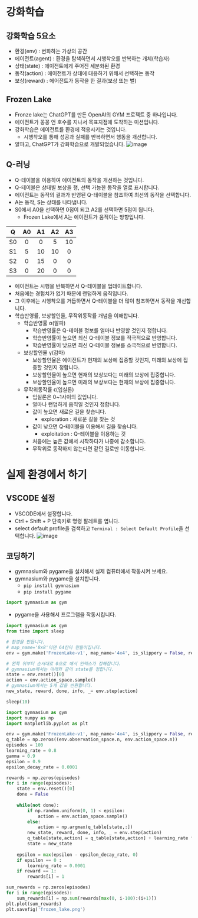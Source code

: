 # 강화학습
## 강화학습 5요소
* 환경(env) : 변화하는 가상의 공간
* 에이전트(agent) : 환경을 탐색하면서 시행착오를 반복하는 개체(학습자)
* 상태(state) : 에이전트에게 주어진 세분화된 환경
* 동작(action) : 에이전트가 상태에 대응하기 위해서 선택하는 동작
* 보상(reward) : 에어전트가 동작을 한 결과(보상 또는 벌)

## Frozen Lake
* Fronze lake는 ChatGPT를 만든 OpenAI의 GYM 프로젝트 중 하나입니다.
* 에이전트가 꽁꽁 언 호수를 지나서 목표지점에 도착하는 미션입니다.
* 강화학습은 에이전트를 환경에 적응시키는 것입니다.
  * 시행착오를 통해 성공과 실패를 반복하면서 행동을 개선합니다.
* 알파고, ChatGPT가 강화학습으로 개발되었습니다.
![image](https://github.com/jerrytohub/python-ai/assets/127598703/c34561e9-d21b-41f7-bc4d-f85caa7ad0eb)

## Q-러닝 
* Q-테이블을 이용하여 에이전트의 동작을 개선하는 것입니다.
* Q-테이블은 상태별 보상을 행, 선택 가능한 동작을 열로 표시합니다.
* 에이전트는 동작의 결과가 반영된 Q-테이블을 참조하여 최선의 동작을 선택합니다.
* A는 동작, S는 상태를 나타냅니다.
* S0에서 A0을 선택하면 0점이 되고 A2를 선택하면 5점이 됩니다.
  * Frozen Lake에서 A는 에이전트가 움직이는 방향입니다.

| Q | A0 | A1 | A2 | A3 |
|:---:|:---:|:---:|:---:|:---:|
| S0 | 0 | 0 | 5 | 10 |
| S1 | 5 | 10 | 10 | 0 |
| S2 | 0 | 15 | 0 | 0 |
| S3 | 0 | 20 | 0 | 0 |


* 에이전트는 시행을 반복하면서 Q-테이블을 업데이트합니다.
* 처음에는 경험치가 없기 때문에 랜덤하게 움직입니다.
* 그 이후에는 시행착오를 거듭하면서 Q-테이블을 더 많이 참조하면서 동작을 개선합니다.
* 학습반영률, 보상할인율, 무작위동작률 개념을 이해합니다.
  * 학습반영률 α(알파)
    * 학습반영률은 Q-테이블 정보를 얼마나 반영할 것인지 정합니다.
    * 학습반영률이 높으면 최신 Q-테이블 정보를 적극적으로 반영합니다.
    * 학습반영률이 낮으면 최신 Q-테이블 정보를 소극적으로 반영합니다.
  * 보상할인율 γ(감마)
    * 보상할인율은 에이전트가 현재의 보상에 집중할 것인지, 미래의 보상에 집중할 것인지 정합니다.
    * 보상할인율이 높으면 현재의 보상보다는 미래의 보상에 집중합니다.
    * 보상할인율이 높으면 미래의 보상보다는 현재의 보상에 집중합니다.
  * 무작위동작률 ϵ(입실론)
    * 입실론은 0~1사이의 값입니다. 
    * 얼마나 랜덤하게 움직일 것인지 정합니다.
    * 값이 높으면 새로운 길을 찾습니다.
      * exploration : 새로운 길을 찾는 것
    * 값이 낮으면 Q-테이블을 이용해서 길을 찾습니다.
      * exploitation : Q-테이블을 이용하는 것 
    * 처음에는 높은 값에서 시작하다가 나중에 감소합니다.
    * 무작위로 동작하지 않는다면 같던 길로만 이동합니다.      

# 실제 환경에서 하기
## VSCODE 설정
* VSCODE에서 설정합니다.
* Ctrl + Shift + P 단축키로 명령 팔레트를 엽니다.
* select default profile을 검색하고 ```Terminal : Select Default Profile```을 선택합니다.
![image](https://github.com/jerrytohub/python-ai/assets/127598703/72e26a0a-3f44-45a9-bd0a-cf704b9f1c8a)

## 코딩하기
* gymnasium와 pygame을 설치해서 실제 컴퓨터에서 작동시켜 보세요.
* gymnasium와 pygame을 설치합니다.
  * ```pip install gymnasium```
  * ```pip install pygame```
```python
import gymnasium as gym
```
* pygame을 사용해서 프로그램을 작동시킵니다.
```python
import gymnasium as gym
from time import sleep

# 환경을 만듭니다.
# map_name='8x8'이면 64칸이 만들어집니다.
env = gym.make('FrozenLake-v1', map_name='4x4', is_slippery = False, render_mode='human')

# 왼쪽 위부터 순서대로 0으로 해서 인덱스가 정해집니다.
# gymnasium에서는 아래와 같이 state를 정합니다.
state = env.reset()[0]
action = env.action_space.sample()
# gymnasium에서는 5개 값을 반환합니다.
new_state, reward, done, info, _= env.step(action)

sleep(10)
```






































```python
import gymnasium as gym
import numpy as np
import matplotlib.pyplot as plt

env = gym.make('FrozenLake-v1', map_name='4x4', is_slippery = False, render_mode='human')
q_table = np.zeros((env.observation_space.n, env.action_space.n))
episodes = 100
learning_rate = 0.8
gamma = 0.9
epsilon = 0.9
epsilon_decay_rate = 0.0001

rewards = np.zeros(episodes)
for i in range(episodes):    
    state = env.reset()[0]   
    done = False   
   
    while(not done):   
        if np.random.uniform(0, 1) < epsilon:
            action = env.action_space.sample()       
        else:
            action = np.argmax(q_table[state,:])            
        new_state, reward, done, info, _ = env.step(action) 
        q_table[state,action] = q_table[state,action] + learning_rate * ( reward + gamma * np.max(q_table[new_state,:]) - q_table[state,action])
        state = new_state  
   
    epsilon = max(epsilon - epsilon_decay_rate, 0) 
    if epsilon == 0 :
        learning_rate = 0.0001  
    if reward == 1:
        rewards[i] = 1         

sum_rewards = np.zeros(episodes)
for i in range(episodes):
    sum_rewards[i] = np.sum(rewards[max(0, i-100):(i+1)])
plt.plot(sum_rewards)
plt.savefig('frozen_lake.png')
```
